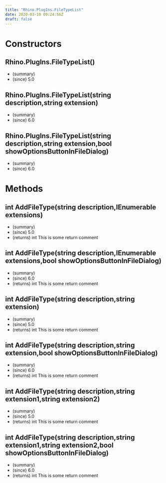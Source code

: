 ```yaml
---
title: "Rhino.PlugIns.FileTypeList"
date: 2020-03-10 09:24:56Z
draft: false
---
```


# Constructors
## Rhino.PlugIns.FileTypeList()
- (summary) 
- (since) 5.0
## Rhino.PlugIns.FileTypeList(string description,string extension)
- (summary) 
- (since) 6.0
## Rhino.PlugIns.FileTypeList(string description,string extension,bool showOptionsButtonInFileDialog)
- (summary) 
- (since) 6.0
# Methods
## int AddFileType(string description,IEnumerable<string> extensions)
- (summary) 
- (since) 5.0
- (returns) int This is some return comment
## int AddFileType(string description,IEnumerable<string> extensions,bool showOptionsButtonInFileDialog)
- (summary) 
- (since) 6.0
- (returns) int This is some return comment
## int AddFileType(string description,string extension)
- (summary) 
- (since) 5.0
- (returns) int This is some return comment
## int AddFileType(string description,string extension,bool showOptionsButtonInFileDialog)
- (summary) 
- (since) 6.0
- (returns) int This is some return comment
## int AddFileType(string description,string extension1,string extension2)
- (summary) 
- (since) 5.0
- (returns) int This is some return comment
## int AddFileType(string description,string extension1,string extension2,bool showOptionsButtonInFileDialog)
- (summary) 
- (since) 6.0
- (returns) int This is some return comment
